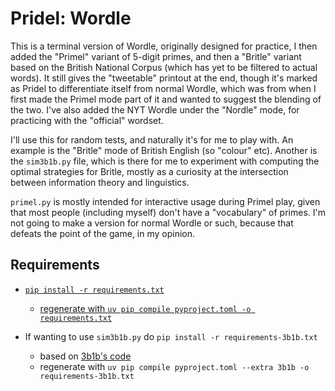 # Pridel: Wordle

This is a terminal version of Wordle, originally designed for practice, I then
added the "Primel" variant of 5-digit primes, and then a "Britle" variant based
on the British National Corpus (which has yet to be filtered to actual words).
It still gives the "tweetable" printout at the end, though it's marked as Pridel
to differentiate itself from normal Wordle, which was from when I first made the
Primel mode part of it and wanted to suggest the blending of the two. I've also
added the NYT Wordle under the "Nordle" mode, for practicing with the "official"
wordset.

I'll use this for random tests, and naturally it's for me to play with. An
example is the "Britle" mode of British English (so "colour" etc). Another is the
`sim3b1b.py` file, which is there for me to experiment with computing the
optimal strategies for Britle, mostly as a curiosity at the intersection between
information theory and linguistics.

`primel.py` is mostly intended for interactive usage during Primel play, given
that most people (including myself) don't have a "vocabulary" of primes. I'm not
going to make a version for normal Wordle or such, because that defeats the
point of the game, in my opinion.

## Requirements
- [`pip install -r requirements.txt`](https://www.python.org/)
  - [regenerate with `uv pip compile pyproject.toml -o requirements.txt`](https://github.com/astral-sh/uv)

- If wanting to use `sim3b1b.py` do `pip install -r requirements-3b1b.txt`
  - based on [3b1b's code](https://github.com/3b1b/videos/blob/master/_2022/wordle/simulations.py)
  - regenerate with `uv pip compile pyproject.toml --extra 3b1b -o requirements-3b1b.txt`
